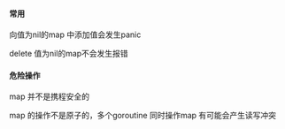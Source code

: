 

#### 常用
向值为nil的map 中添加值会发生panic

delete 值为nil的map不会发生报错

#### 危险操作

map 并不是携程安全的  

map 的操作不是原子的，多个goroutine 同时操作map 有可能会产生读写冲突

